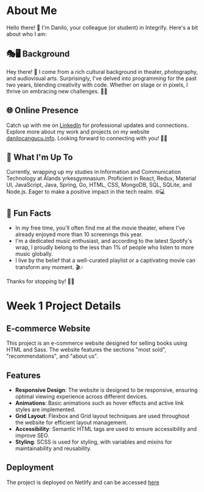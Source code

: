 # About Me

Hello there! 👋 I'm Danilo, your colleague (or student) in Integrify. Here's a bit about who I am:

## 🎭🖥️ Background

Hey there! 👋 I come from a rich cultural background in theater, photography, and audiovisual arts. Surprisingly, I've delved into programming for the past two years, blending creativity with code. Whether on stage or in pixels, I thrive on embracing new challenges. 🚀✨

## 🌐 Online Presence

Catch up with me on [LinkedIn](https://www.linkedin.com/in/danilo-cangu%C3%A7u-a5731122/) for professional updates and connections. Explore more about my work and projects on my website [danilocangucu.info](https://danilocangucu.info/). Looking forward to connecting with you! 👋🌟

## 🚀 What I'm Up To

Currently, wrapping up my studies in Information and Communication Technology at Ålands yrkesgymnasium. Proficient in React, Redux, Material UI, JavaScript, Java, Spring, Go, HTML, CSS, MongoDB, SQL, SQLite, and Node.js. Eager to make a positive impact in the tech realm. 🌐💻

## 🌈 Fun Facts

- In my free time, you'll often find me at the movie theater, where I've already enjoyed more than 10 screenings this year.
- I'm a dedicated music enthusiast, and according to the latest Spotify's wrap, I proudly belong to the less than 1% of people who listen to more music globally.
- I live by the belief that a well-curated playlist or a captivating movie can transform any moment. 🎬🎶

Thanks for stopping by! 🚀✨

# Week 1 Project Details

## E-commerce Website

This project is an e-commerce website designed for selling books using HTML and Sass. The website features the sections "most sold", "recommendations", and "about us". 

## Features

- **Responsive Design**: The website is designed to be responsive, ensuring optimal viewing experience across different devices.
- **Animations**: Basic animations such as hover effects and active link styles are implemented.
- **Grid Layout**: Flexbox and Grid layout techniques are used throughout the website for efficient layout management.
- **Accessibility**: Semantic HTML tags are used to ensure accessibility and improve SEO.
- **Styling**: SCSS is used for styling, with variables and mixins for maintainability and reusability.

## Deployment

The project is deployed on Netlify and can be accessed [here](https://fabulous-sawine-7ca71c.netlify.app/)